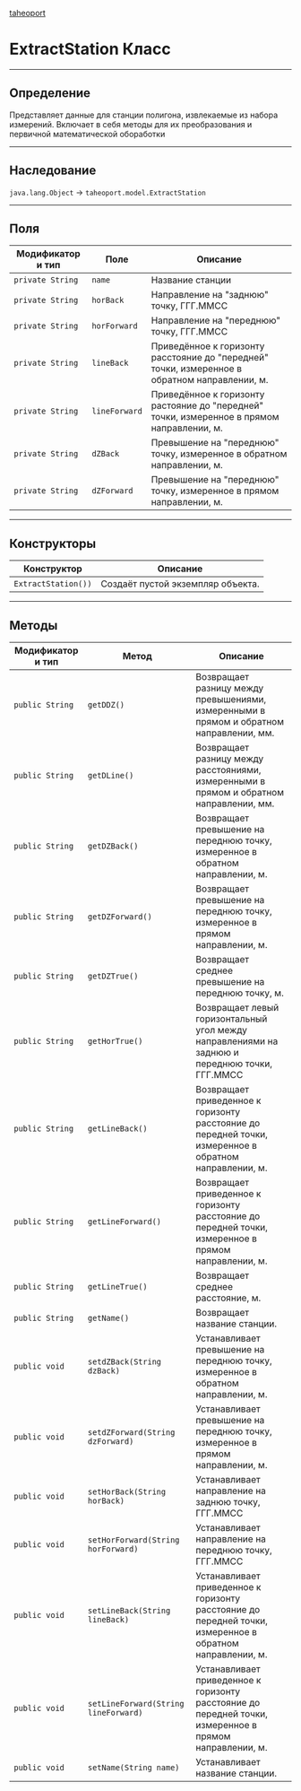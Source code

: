 
[taheoport](https://github.com/AndrewNizovkin/Taheoport/blob/main/README.md)

# ExtractStation Класс

---

## Определение

Представляет данные для станции полигона, извлекаемые из набора измерений. Включает в себя методы для их преобразования и первичной математической обоработки

---

## Наследование

`java.lang.Object` -> `taheoport.model.ExtractStation`

---

## Поля

Модификатор и тип | Поле | Описание
--- | ---|---
`private String` | `name` | Название станции
`private String` | `horBack` | Направление на "заднюю" точку, ГГГ.ММСС
`private String` | `horForward` | Направление на "переднюю" точку, ГГГ.ММСС
`private String` | `lineBack` | Приведённое к горизонту расстояние до "передней" точки, измеренное в обратном направлении, м.
`private String` | `lineForward` | Приведённое к горизонту растояние до "передней" точки, измеренное в прямом направлении, м.
`private String` | `dZBack` | Превышение на "переднюю" точку, измеренное в обратном направлении, м.
`private String` | `dZForward` | Превышение на "переднюю" точку, измеренное в прямом направлении, м.


---

## Конструкторы

Конструктор | Описание
--- | ---
`ExtractStation())`| Создаёт пустой экземпляр объекта.

---

## Методы

Модификатор и тип | Метод | Описание
--- | --- | ---
`public String` | `getDDZ()` |  Возвращает разницу между превышениями, измеренными в прямом и обратном направлении, мм.
`public String` | `getDLine()` |  Возвращает разницу между расстояниями, измеренными в прямом и обратном направлении, мм.
`public String` | `getDZBack()` |  Возвращает превышение на переднюю точку, измеренное в обратном направлении, м.
`public String` | `getDZForward()` |  Возвращает превышение на переднюю точку, измеренное в прямом направлении, м.
`public String` | `getDZTrue()` |  Возвращает среднее превышение на переднюю точку, м.
`public String` | `getHorTrue()` |  Возвращает левый горизонтальный угол между направлениями на заднюю и переднюю точки, ГГГ.ММСС
`public String` | `getLineBack()` |  Возвращает приведенное к горизонту расстояние до передней точки, измеренное в обратном направлении, м.
`public String` | `getLineForward()` |  Возвращает приведенное к горизонту расстояние до передней точки, измеренное в прямом направлении, м.
`public String` | `getLineTrue()` |  Возвращает среднее расстояние, м.
`public String` | `getName()` |  Возвращает название станции.
`public void` | `setdZBack(String dzBack)` |  Устанавливает превышение на переднюю точку, измеренное в обратном направлении, м.
`public void` | `setdZForward(String dzForward)` |  Устанавливает превышение на переднюю точку, измеренное в прямом направлении, м.
`public void` | `setHorBack(String horBack)` |  Устанавливает направление на заднюю точку, ГГГ.ММСС
`public void` | `setHorForward(String horForward)` |  Устанавливает направление на переднюю точку, ГГГ.ММСС
`public void` | `setLineBack(String lineBack)` |  Устанавливает приведенное к горизонту расстояние до передней точки, измеренное в обратном направлении, м.
`public void` | `setLineForward(String lineForward)` |  Устанавливает приведенное к горизонту расстояние до передней точки, измеренное в прямом направлении, м.
`public void` | `setName(String name)` |  Устанавливает название станции.